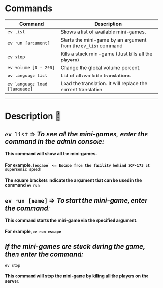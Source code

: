 # Commands

| Command                              | Description                                                    |
|--------------------------------------|----------------------------------------------------------------|
| `ev list`                            | Shows a list of available mini-games.                          |
| `ev run [argument]`                  | Starts the mini-game by an argument from the `ev_list` command |
| `ev stop`                            | Kills a stuck mini-game (Just kills all the players)           |
| `ev volume [0 - 200]`                | Change the global volume percent.                              |
| `ev language list`                   | List of all available translations.                            |
| `ev language load [language]`        | Load the translation. It will replace the current translation. |

----

# Description :frog:
## ``ev list`` => *To see all the mini-games, enter the command in the admin console:*
#### This command will show all the mini-games.
#### For example, ``[escape] <= Escape from the facility behind SCP-173 at supersonic speed!``
#### The square brackets indicate the argument that can be used in the command ``ev run``

## ``ev run [name]`` => *To start the mini-game, enter the command:*
#### This command starts the mini-game via the specified argument.
#### For example, ``ev run escape``

## *If the mini-games are stuck during the game, then enter the command:*
``ev stop``
#### This command will stop the mini-game by killing all the players on the server.
